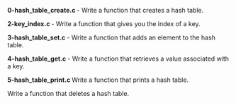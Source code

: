 <b> 0-hash_table_create.c </b> - Write a function that creates a hash table.

<b> </b>

<b> 2-key_index.c </b> - Write a function that gives you the index of a key.

<b> 3-hash_table_set.c </b> - Write a function that adds an element to the hash table.

<b> 4-hash_table_get.c </b> - Write a function that retrieves a value associated with a key.

<b> 5-hash_table_print.c </b> Write a function that prints a hash table.

Write a function that deletes a hash table.

